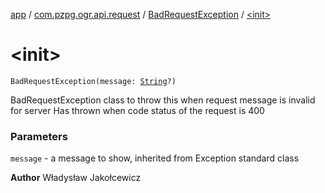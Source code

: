 [app](../../index.md) / [com.pzpg.ogr.api.request](../index.md) / [BadRequestException](index.md) / [&lt;init&gt;](./-init-.md)

# &lt;init&gt;

`BadRequestException(message: `[`String`](https://kotlinlang.org/api/latest/jvm/stdlib/kotlin/-string/index.html)`?)`

BadRequestException class to throw this when request message is invalid for server
Has thrown when code status of the request is 400

### Parameters

`message` - a message to show, inherited from Exception standard class

**Author**
Władysław Jakołcewicz


